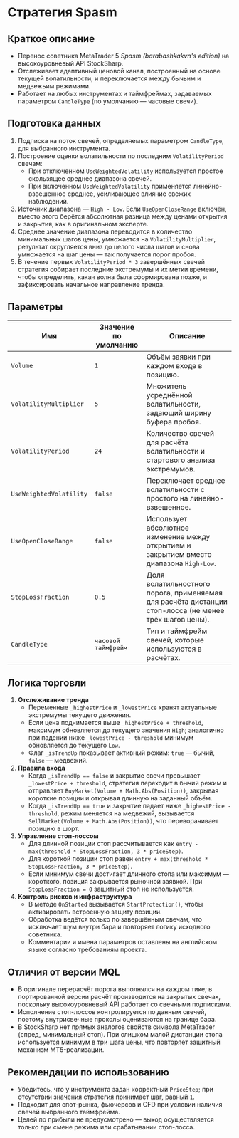 # Стратегия Spasm

## Краткое описание
- Перенос советника MetaTrader 5 *Spasm (barabashkakvn's edition)* на высокоуровневый API StockSharp.
- Отслеживает адаптивный ценовой канал, построенный на основе текущей волатильности, и переключается между бычьим и медвежьим режимами.
- Работает на любых инструментах и таймфреймах, задаваемых параметром `CandleType` (по умолчанию — часовые свечи).

## Подготовка данных
1. Подписка на поток свечей, определяемых параметром `CandleType`, для выбранного инструмента.
2. Построение оценки волатильности по последним `VolatilityPeriod` свечам:
   - При отключенном `UseWeightedVolatility` используется простое скользящее среднее диапазона свечей.
   - При включенном `UseWeightedVolatility` применяется линейно-взвешенное среднее, усиливающее влияние свежих наблюдений.
3. Источник диапазона — `High - Low`. Если `UseOpenCloseRange` включён, вместо этого берётся абсолютная разница между ценами открытия и закрытия, как в оригинальном эксперте.
4. Среднее значение диапазона переводится в количество минимальных шагов цены, умножается на `VolatilityMultiplier`, результат округляется вниз до целого числа шагов и снова умножается на шаг цены — так получается порог пробоя.
5. В течение первых `VolatilityPeriod * 3` завершённых свечей стратегия собирает последние экстремумы и их метки времени, чтобы определить, какая волна была сформирована позже, и зафиксировать начальное направление тренда.

## Параметры
| Имя | Значение по умолчанию | Описание |
| --- | --- | --- |
| `Volume` | `1` | Объём заявки при каждом входе в позицию. |
| `VolatilityMultiplier` | `5` | Множитель усреднённой волатильности, задающий ширину буфера пробоя. |
| `VolatilityPeriod` | `24` | Количество свечей для расчёта волатильности и стартового анализа экстремумов. |
| `UseWeightedVolatility` | `false` | Переключает среднее волатильности с простого на линейно-взвешенное. |
| `UseOpenCloseRange` | `false` | Использует абсолютное изменение между открытием и закрытием вместо диапазона `High-Low`. |
| `StopLossFraction` | `0.5` | Доля волатильностного порога, применяемая для расчёта дистанции стоп-лосса (не менее трёх шагов цены). |
| `CandleType` | `часовой таймфрейм` | Тип и таймфрейм свечей, которые используются в расчётах. |

## Логика торговли
1. **Отслеживание тренда**
   - Переменные `_highestPrice` и `_lowestPrice` хранят актуальные экстремумы текущего движения.
   - Если цена поднимается выше `_highestPrice + threshold`, максимум обновляется до текущего значения `High`; аналогично при падении ниже `_lowestPrice - threshold` минимум обновляется до текущего `Low`.
   - Флаг `_isTrendUp` показывает активный режим: `true` — бычий, `false` — медвежий.
2. **Правила входа**
   - Когда `_isTrendUp == false` и закрытие свечи превышает `_lowestPrice + threshold`, стратегия переходит в бычий режим и отправляет `BuyMarket(Volume + Math.Abs(Position))`, закрывая короткие позиции и открывая длинную на заданный объём.
   - Когда `_isTrendUp == true` и закрытие падает ниже `_highestPrice - threshold`, режим меняется на медвежий, вызывается `SellMarket(Volume + Math.Abs(Position))`, что переворачивает позицию в шорт.
3. **Управление стоп-лоссом**
   - Для длинной позиции стоп рассчитывается как `entry - max(threshold * StopLossFraction, 3 * priceStep)`.
   - Для короткой позиции стоп равен `entry + max(threshold * StopLossFraction, 3 * priceStep)`.
   - Если минимум свечи достигает длинного стопа или максимум — короткого, позиция закрывается рыночной заявкой. При `StopLossFraction = 0` защитный стоп не используется.
4. **Контроль рисков и инфраструктура**
   - В методе `OnStarted` вызывается `StartProtection()`, чтобы активировать встроенную защиту позиции.
   - Обработка ведётся только по завершённым свечам, что исключает шум внутри бара и повторяет логику исходного советника.
   - Комментарии и имена параметров оставлены на английском языке согласно требованиям проекта.

## Отличия от версии MQL
- В оригинале перерасчёт порога выполнялся на каждом тике; в портированной версии расчёт производится на закрытых свечах, поскольку высокоуровневый API работает со свечными подписками.
- Исполнение стоп-лоссов контролируется по данным свечей, поэтому внутрисвечные проколы оцениваются на границе бара.
- В StockSharp нет прямых аналогов свойств символа MetaTrader (спред, минимальный стоп). При слишком малой дистанции стопа используется минимум в три шага цены, что повторяет защитный механизм MT5-реализации.

## Рекомендации по использованию
- Убедитесь, что у инструмента задан корректный `PriceStep`; при отсутствии значения стратегия принимает шаг, равный `1`.
- Подходит для спот-рынка, фьючерсов и CFD при условии наличия свечей выбранного таймфрейма.
- Целей по прибыли не предусмотрено — выход осуществляется только при смене режима или срабатывании стоп-лосса.
